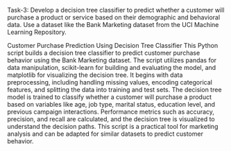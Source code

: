 Task-3: Develop a decision tree classifier to predict whether a customer will purchase a product or service based 
on their demographic and behavioral data. Use a dataset like the Bank Marketing dataset from the UCI Machine Learning 
Repository.

Customer Purchase Prediction Using Decision Tree Classifier
This Python script builds a decision tree classifier to predict customer purchase behavior using the Bank Marketing dataset.
The script utilizes pandas for data manipulation, scikit-learn for building and evaluating the model, and matplotlib for visualizing
the decision tree. It begins with data preprocessing, including handling missing values, encoding categorical features, 
and splitting the data into training and test sets. The decision tree model is trained to classify whether a customer
will purchase a product based on variables like age, job type, marital status, education level, and previous campaign interactions.
Performance metrics such as accuracy, precision, and recall are calculated, and the decision tree is visualized to understand the decision paths. 
This script is a practical tool for marketing analysis and can be adapted for similar datasets to predict customer behavior.
